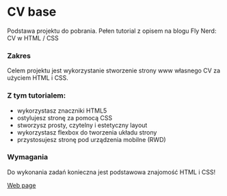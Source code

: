 # CV base

Podstawa projektu do pobrania. Pełen tutorial z opisem na blogu Fly Nerd: CV w HTML / CSS

### Zakres

Celem projektu jest wykorzystanie stworzenie strony www własnego CV za użyciem HTML i CSS.

### Z tym tutorialem:
- wykorzystasz znaczniki HTML5
- ostylujesz stronę za pomocą CSS
- stworzysz prosty, czytelny i estetyczny layout
- wykorzystasz flexbox do tworzenia układu strony
- przystosujesz stronę pod urządzenia mobilne (RWD)

### Wymagania
Do wykonania zadań konieczna jest podstawowa znajomość HTML i CSS!

[Web page](https://barbara-wachek.github.io/mycv/)
